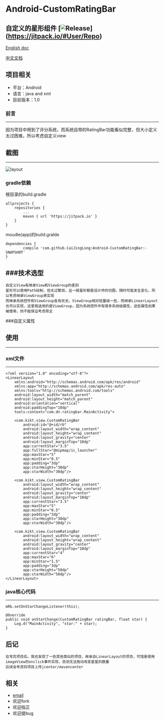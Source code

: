 # Android-CustomRatingBar
自定义的星形组件
[![Release](https://jitpack.io/v/User/Repo.svg)]
(https://jitpack.io/#User/Repo)
---

[English doc](https://github.com/CaiJingLong/Android-CustomRatingBar/blob/master/README.md)

[中文文档](https://github.com/CaiJingLong/Android-CustomRatingBar/blob/master/README-CHN.md)

## 项目相关
- 平台：Android
- 语言：java and xml
- 目前版本：1.0

### 前言
---
因为项目中用到了评分系统，而系统自带的RatingBar功能看似完整，但大小定义太过困难，所以考虑自定义view  
## 截图
---
![layout](https://b6kk3w.bn1303.livefilestore.com/y3mwprYwIaG95BSlv1QElIYWkzH7feAoYVB1mDV226lRerdjKuWP5Ijwe9sysN5-DglMglx0w0v0zWF2m3O5LRhYH8iJovE81NRejxpD1mkIMwzZYPVgbMg2zADathTXWiW80UZVubc84dyfKjnlWGU1Ckmoah__tJejbEpb9g7cr8/layout-2016-03-19-222225.png?psid=1)

### gradle依赖
根目录的build.gradle

    allprojects {
		repositories {
			...
			maven { url 'https://jitpack.io' }
		}
	}

moudle(app)的build.gralde

    dependencies {
            compile 'com.github.CaiJingLong:Android-CustomRatingBar:-SNAPSHOT'
    }


###技术选型
---
    自定义View有继承View和ViewGroup的差别
    星形可以使用Path绘制，但太过繁琐，且一般星形都是设计师的切图，随时可能发生变化，所以考虑继承ViewGroup来实现
    而继承系统控件和ViewGroup各有优劣，ViewGroup相对轻量级一些，而继承LinearLayout也可以实现，这里我选用的是ViewGroup，因为系统控件中有很多系统级属性，这些属性如果被使用，则不能保证考虑周全
    
###自定义属性
    <declare-styleable name="RB">
        <!--每颗星星的宽度-->
        <attr name="starWidth" format="dimension"/>
        <!--每颗星星的高度-->
        <attr name="starHeight" format="dimension"/>
        <!--星星的数量-->
        <attr name="maxStar" format="integer"/>
        <!--最小的可选择数量-->
        <attr name="minStar" format="float"/>
        <!--当前星星-->
        <attr name="currentStar" format="float"/>
        <!--星星间距-->
        <attr name="padding" format="dimension"/>
        <!--空星星-->
        <attr name="emptyStar" format="reference"/>
        <!--满星星-->
        <attr name="fullStar" format="reference"/>
        <!--半星星-->
        <attr name="halfStar" format="reference"/>
        <!--可以被触摸改变-->
        <attr name="canChange" format="boolean"/>
    </declare-styleable>
    
## 使用
---
### xml文件
---

    <?xml version="1.0" encoding="utf-8"?>
    <LinearLayout
        xmlns:android="http://schemas.android.com/apk/res/android"
        xmlns:app="http://schemas.android.com/apk/res-auto"
        xmlns:tools="http://schemas.android.com/tools"
        android:layout_width="match_parent"
        android:layout_height="match_parent"
        android:orientation="vertical"
        android:paddingTop="10dp"
        tools:context="com.dn.ratingbar.MainActivity">
    
        <com.kikt.view.CustomRatingBar
            android:id="@+id/rb"
            android:layout_width="wrap_content"
            android:layout_height="wrap_content"
            android:layout_gravity="center"
            android:layout_marginTop="10dp"
            app:currentStar="3.5"
            app:fullStar="@mipmap/ic_launcher"
            app:maxStar="5"
            app:minStar="0.5"
            app:padding="3dp"
            app:starHeight="30dp"
            app:starWidth="30dp"/>
    
        <com.kikt.view.CustomRatingBar
            android:layout_width="wrap_content"
            android:layout_height="wrap_content"
            android:layout_gravity="center"
            android:layout_marginTop="10dp"
            app:currentStar="3.5"
            app:maxStar="5"
            app:minStar="0.5"
            app:padding="3dp"
            app:starHeight="30dp"
            app:starWidth="30dp"/>
    
        <com.kikt.view.CustomRatingBar
            android:layout_width="wrap_content"
            android:layout_height="wrap_content"
            android:layout_gravity="center"
            android:layout_marginTop="10dp"
            app:currentStar="4"
            app:maxStar="6"
            app:minStar="1.5"
            app:padding="3dp"
            app:starHeight="50dp"
            app:starWidth="50dp"/>
    </LinearLayout>

### java核心代码
---

    mRb.setOnStarChangeListener(this);
    
    @Override
    public void onStarChange(CustomRatingBar ratingBar, float star) {
        Log.d("MainActivity", "star:" + star);
    }

## 后记
    在写完项目后，我也发现了一些其他类似的项目，继承自LinearLayout的项目，可惜是使用imageView的onclick事件实现，目测无法拖动改变星星的数量
    后续会考虑将项目上传jcenter/mavencenter

## 相关
- [email](mailto:cjl_spy@163.com?subject=RatingBar-Feedback)
- 欢迎fork
- 欢迎指正
- 欢迎提bug
